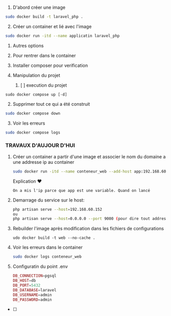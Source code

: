 1. D'abord créer une image

```bash
sudo docker build -t laravel_php .
```

2. Créer un container et lié avec l'image

```bash
sudo docker run -itd --name applicatin laravel_php

```

1. Autres options
2. Pour rentrer dans le container
3. Installer composer pour verification
4. Manipulation du projet

   1. [ ]  execution du projet

```
sudo docker compose up [-d]
```

2. Supprimer tout ce qui a été construit

```bash
sudo docker compose down
```

3. Voir les erreurs

```bash
sudo docker compose logs
```

### TRAVAUX D'AUJOUR D'HUI

1. Créer un container a partir d'une image et associer le nom du domaine a une addresse ip au container

   ```bash
   sudo docker run -itd --name conteneur_web --add-host app:192.168.60.152 web
   ```

   Explication ❤️

   ```text
   On a mis l'ip parce que app est une variable. Quand on lancé 
   ```
2. Demarrage du service sur le host:

   ```bash
   php artisan serve --host=192.168.60.152
   ou
   php artisan serve --host=0.0.0.0 --port 9000 (pour dire tout addresse ip)

   ```
3. Rebuilder l'image après modification dans les fichiers de configurations

   ```sudo
   udo docker build -t web --no-cache .

   ```
4. Voir les erreurs dans le container

   ```bash
   sudo docker logs conteneur_web
   ```
5. Configuratin du point .env

   ```php
   DB_CONNECTION=pgsql
   DB_HOST=db
   DB_PORT=5432
   DB_DATABASE=laravel
   DB_USERNAME=admin
   DB_PASSWORD=admin
   ```



* [ ]
